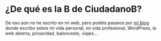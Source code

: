 # ¿De qué es la B de CiudadanoB?

De eso aún no he escrito en mi web, pero podéis pasaros por [mi blog](https://ciudadanob.com) donde escribo sobre mi vida personal, mi vida profesional, WordPress, la web abierta, privacidad, baloncesto, viajes…

